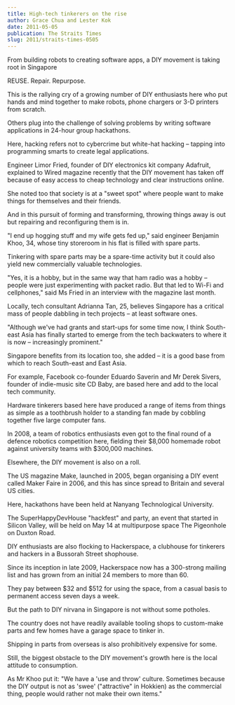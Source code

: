 ```yaml
---
title: High-tech tinkerers on the rise
author: Grace Chua and Lester Kok
date: 2011-05-05
publication: The Straits Times
slug: 2011/straits-times-0505
---
```


From building robots to creating software apps, a DIY movement is taking root in Singapore

REUSE. Repair. Repurpose.

This is the rallying cry of a growing number of DIY enthusiasts here who put hands and mind together to make robots, phone chargers or 3-D printers from scratch.

Others plug into the challenge of solving problems by writing software applications in 24-hour group hackathons.

Here, hacking refers not to cybercrime but white-hat hacking – tapping into programming smarts to create legal applications.

Engineer Limor Fried, founder of DIY electronics kit company Adafruit, explained to Wired magazine recently that the DIY movement has taken off because of easy access to cheap technology and clear instructions online.

She noted too that society is at a "sweet spot" where people want to make things for themselves and their friends.

And in this pursuit of forming and transforming, throwing things away is out but repairing and reconfiguring them is in.

"I end up hogging stuff and my wife gets fed up," said engineer Benjamin Khoo, 34, whose tiny storeroom in his flat is filled with spare parts.

Tinkering with spare parts may be a spare-time activity but it could also yield new commercially valuable technologies.

"Yes, it is a hobby, but in the same way that ham radio was a hobby – people were just experimenting with packet radio. But that led to Wi-Fi and cellphones," said Ms Fried in an interview with the magazine last month.

Locally, tech consultant Adrianna Tan, 25, believes Singapore has a critical mass of people dabbling in tech projects – at least software ones.

"Although we've had grants and start-ups for some time now, I think South-east Asia has finally started to emerge from the tech backwaters to where it is now – increasingly prominent."

Singapore benefits from its location too, she added – it is a good base from which to reach South-east and East Asia.

For example, Facebook co-founder Eduardo Saverin and Mr Derek Sivers, founder of indie-music site CD Baby, are based here and add to the local tech community.

Hardware tinkerers based here have produced a range of items from things as simple as a toothbrush holder to a standing fan made by cobbling together five large computer fans.

In 2008, a team of robotics enthusiasts even got to the final round of a defence robotics competition here, fielding their $8,000 homemade robot against university teams with $300,000 machines.

Elsewhere, the DIY movement is also on a roll.

The US magazine Make, launched in 2005, began organising a DIY event called Maker Faire in 2006, and this has since spread to Britain and several US cities.

Here, hackathons have been held at Nanyang Technological University.

The SuperHappyDevHouse "hackfest" and party, an event that started in Silicon Valley, will be held on May 14 at multipurpose space The Pigeonhole on Duxton Road.

DIY enthusiasts are also flocking to Hackerspace, a clubhouse for tinkerers and hackers in a Bussorah Street shophouse.

Since its inception in late 2009, Hackerspace now has a 300-strong mailing list and has grown from an initial 24 members to more than 60.

They pay between $32 and $512 for using the space, from a casual basis to permanent access seven days a week.

But the path to DIY nirvana in Singapore is not without some potholes.

The country does not have readily available tooling shops to custom-make parts and few homes have a garage space to tinker in.

Shipping in parts from overseas is also prohibitively expensive for some.

Still, the biggest obstacle to the DIY movement's growth here is the local attitude to consumption.

As Mr Khoo put it: "We have a 'use and throw' culture. Sometimes because the DIY output is not as 'swee' ("attractive" in Hokkien) as the commercial thing, people would rather not make their own items."
